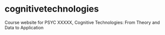 # cognitivetechnologies
Course website for PSYC XXXXX, Cognitive Technologies: From Theory and Data to Application
